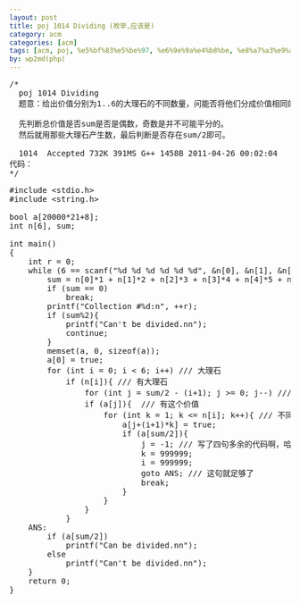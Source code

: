 ```yaml
---
layout: post
title: poj 1014 Dividing (枚举,应该是)
category: acm
categories: [acm]
tags: [acm, poj, %e5%bf%83%e5%be%97, %e6%9e%9a%e4%b8%be, %e8%a7%a3%e9%a2%98%e6%8a%a5%e5%91%8a]
by: wp2md(php)
---
```


<pre>/*
  poj 1014 Dividing
  题意：给出价值分别为1..6的大理石的不同数量，问能否将他们分成价值相同的两堆。

  先判断总价值是否sum是否是偶数，奇数是并不可能平分的。
  然后就用那些大理石产生数，最后判断是否存在sum/2即可。

  1014	Accepted 732K 391MS G++	1458B 2011-04-26 00:02:04
代码：
*/</pre>
<!--more-->
<pre>#include &lt;stdio.h&gt;
#include &lt;string.h&gt;

bool a[20000*21+8];
int n[6], sum;

int main()
{
    int r = 0;
    while (6 == scanf("%d %d %d %d %d %d", &amp;n[0], &amp;n[1], &amp;n[2], &amp;n[3], &amp;n[4], &amp;n[5])){
        sum = n[0]*1 + n[1]*2 + n[2]*3 + n[3]*4 + n[4]*5 + n[5]*6;
        if (sum == 0)
            break;
        printf("Collection #%d:n", ++r);
        if (sum%2){
            printf("Can't be divided.nn");
            continue;
        }
        memset(a, 0, sizeof(a));
        a[0] = true;
        for (int i = 0; i &lt; 6; i++) /// 大理石
            if (n[i]){ /// 有大理石
                for (int j = sum/2 - (i+1); j &gt;= 0; j--) /// 改一下这个起始循环点就过了，不然超时
                if (a[j]){  /// 有这个价值
                    for (int k = 1; k &lt;= n[i]; k++){ /// 不同数量
                        a[j+(i+1)*k] = true;
                        if (a[sum/2]){
                            j = -1; /// 写了四句多余的代码啊，哈哈
                            k = 999999;
                            i = 999999;
                            goto ANS; /// 这句就足够了
                            break;
                        }
                    }
                }
            }
    ANS:
        if (a[sum/2])
            printf("Can be divided.nn");
        else
            printf("Can't be divided.nn");
    }
    return 0;
}</pre>
